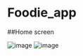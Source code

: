 # Foodie_app

##Home screen

![image](https://user-images.githubusercontent.com/95683403/181836891-2579ab4a-e3d7-46b5-ba26-42b9315b6add.png) ![image](https://user-images.githubusercontent.com/95683403/181837401-891570c9-10b5-47c2-a2aa-25792e2bf31e.png)

